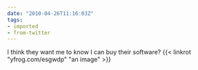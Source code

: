 ```yaml
---
date: "2010-04-26T11:16:03Z"
tags:
- imported
- from-twitter
---
```

I think they want me to know I can buy their software?  {{< linkrot "yfrog.com/esgwdp" "an image" >}}
